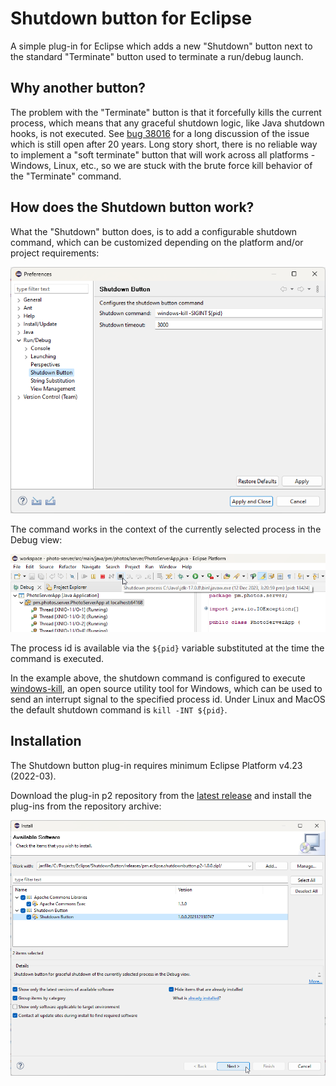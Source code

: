 # Shutdown button for Eclipse

A simple plug-in for Eclipse which adds a new "Shutdown" button next to the 
standard "Terminate" button used to terminate a run/debug launch.

## Why another button? 

The problem with the "Terminate" button is that it forcefully kills the current process,
which means that any graceful shutdown logic, like Java shutdown hooks, is not executed.
See [bug 38016](https://bugs.eclipse.org/bugs/show_bug.cgi?id=38016) for a long discussion
of the issue which is still open after 20 years. Long story short, there is no reliable 
way to implement a "soft terminate" button that will work across all platforms - 
Windows, Linux, etc., so we are stuck with the brute force kill behavior of the
"Terminate" command.

## How does the Shutdown button work?

What the "Shutdown" button does, is to add a configurable shutdown command, which can be
customized depending on the platform and/or project requirements:

![Screenshot of Preferences > Run/Debug > Shutdown Button.](/screenshots/shutdown_button_prefs.png)

The command works in the context of the currently selected process in the Debug view:

![Screenshot of Shutdown button on the toolbar.](/screenshots/shutdown_button_toolbar.png)

The process id is available via the `${pid}` variable substituted at the time the command is executed.

In the example above, the shutdown command is configured to execute [windows-kill](https://github.com/ElyDotDev/windows-kill),
an open source utility tool for Windows, which can be used to send an interrupt signal to the specified process id.
Under Linux and MacOS the default shutdown command is `kill -INT ${pid}`.

## Installation

The Shutdown button plug-in requires minimum Eclipse Platform v4.23 (2022-03).

Download the plug-in p2 repository from the [latest release](https://github.com/pmarinova/eclipse-shutdown-button/releases/latest)
and install the plug-ins from the repository archive:

![Screenshot of plug-in installation.](/screenshots/shutdown_button_installation.png)